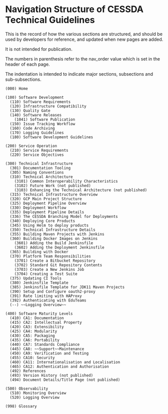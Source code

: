 # Navigation Structure of CESSDA Technical Guidelines

This is the record of how the various sections are structured,
and should be used by developers for reference, and updated when new pages are added.

It is not intended for publication.

The numbers in parenthesis refer to the nav_order value which is set in the header of each page.

The indentation is intended to indicate major sections, subsections and sub-subsections.

```none
(000) Home

(100) Software Development
  (110) Software Requirements
  (120) Infrastructure Compatibility
  (130) Quality Gate
  (140) Software Releases
    (1041) Software Publication
  (150) Issue Tracking Workflow
  (160) Code Archiving
  (170) Logging Guidelines
  (180) Software Development Guidelines

(200) Service Operation
  (210) Service Requirements
  (220) Service Objectives

(300) Technical Infrastructure
  (301) Documentation Tooling
  (305) Naming Conventions
  (310) Technical Architecture
    (3101) Common Interoperability Characteristics
    (3102) Future Work (not published)
    (3103) Enhancing the Technical Architecture (not published)
  (315) Technical Infrastructure Overview
  (320) GCP Main Project Structure
  (325) Deployment Pipeline Overview
  (330) Deployment Workflow
  (335) Deployment Pipeline Details
  (336) The CESSDA Branching Model for Deployments
  (340) Deploying Core Products
  (345) Using Helm to deploy products
  (350) Technical Infrastructure Details
  (355) Building Maven Projects with Jenkins
  (360) Building Docker Images on Jenkins
    (3601) Adding the Build Jenkinsfile
    (3602) Adding the Deployment Jenkinsfile
  (365) Building with Docker
  (370) Platform Team Responsibilities
    (3701) Create a Bitbucket Repository
    (3702) Standard Git Repository Contents
    (3703) Create a New Jenkins Job
    (3704) Creating a Test Suite
  (375) Updating CI Tools
  (380) Jenkinsfile Template
  (385) Jenkinsfile Template for JDK11 Maven Projects
  (390) Setup and Configure oauth2-proxy
  (391) Rate limiting with HAProxy
  (392) Authenticating with EduTeams
  (--) ~~Logging Overview~~

(400) Software Maturity Levels
  (410) CA1: Documentation
  (415) CA2: Intellectual Property
  (420) CA3: Extensibility
  (425) CA4: Modularity
  (430) CA5: Packaging
  (435) CA6: Portability
  (440) CA7: Standards Compliance
  (445) CA8: ~~Support~~Maintenance
  (450) CA9: Verification and Testing
  (455) CA10: Security
  (460) CA11: Internationalisation and Localisation
  (465) CA12: Authentication and Authorisation
  (492) References
  (493) Version History (not published)
  (494) Document Details/Title Page (not published)

(500) Observability
  (510) Monitoring Overview
  (520) Logging Overview

(998) Glossary
```
